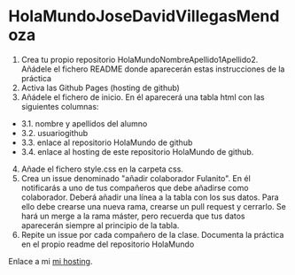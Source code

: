 # HolaMundoJoseDavidVillegasMendoza
1. Crea tu propio repositorio HolaMundoNombreApellido1Apellido2. Añádele el fichero README donde aparecerán estas instrucciones de la práctica
2. Activa las Github Pages (hosting de github)
3. Añádele el fichero de inicio. En él aparecerá una tabla html con las siguientes columnas: 
  * 3.1. nombre y apellidos del alumno
  * 3.2. usuariogithub
  * 3.3. enlace al repositorio HolaMundo de github
  * 3.4. enlace al hosting de este repositorio HolaMundo de github.
4. Añade el fichero style.css en la carpeta css. 
5. Crea un issue denominado "añadir colaborador Fulanito". En él notificarás a uno de tus compañeros que debe añadirse como colaborador. Deberá añadir una línea a la tabla con los sus datos. Para ello debe crearse una nueva rama, crearse un pull request y cerrarlo. Se hará un merge a la rama máster, pero recuerda que tus datos aparecerán  siempre al principio de la tabla.
6. Repite un issue por cada compañero de la clase.
Documenta la práctica en el propio readme del repositorio HolaMundo

Enlace a mi [mi hosting](https://josedavm.github.io/HolaMundoJoseDavidVillegasMendoza/ "Hosting josedavm").
